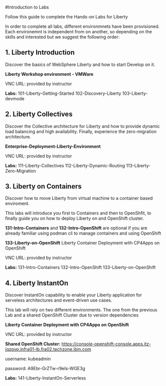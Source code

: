 
#Introduction to Labs

Follow this guide to complete the Hands-on Labs for Liberty

In order to complete all labs, different environmnets have been provisioned. Each environemnt is independent from on another, so depending on the skills and interested but we suggest the following order:

## 1. Liberty Introduction

Discover the basics of WebSphere Liberty and how to start Develop on it.

**Liberty Workshop environment - VMWare**

VNC URL: provided by instructor

**Labs:**
101-Liberty-Getting-Started
102-Discovery-Liberty
103-Liberty-devmode

## 2. Liberty Collectives

Discover the Collective architecture for Liberty and how to provide dynamic load balancing and high availability. Finally, experience the zero-migration architecture.

**Enterprise-Deployment-Liberty-Environment**

VNC URL: provided by instructor

**Labs:**
111-Liberty-Collectives
112-Liberty-Dynamic-Routing
113-Liberty-Zero-Migration

## 3. Liberty on Containers

Discover how to move Liberty from virtual machine to a container based enviroment.

This labs will introduce you first to Containers and then to OpenShfit, to finally guide you on how to deploy Liberty on and OpenShift cluster.

**131-Intro-Containers** and **132-Intro-OpenShift** are optional if you are already familiar using podman cli to manage containers and using OpenShift

**133-Liberty-on-OpenShift**
Liberty Container Deployment with CP4Apps on OpenShift

VNC URL: provided by instructor

**Labs:**
131-Intro-Containers
132-Intro-OpenShift
133-Liberty-on-OpenShift

## 4. Liberty InstantOn

Discover InstantOn capability to enable your Liberty application for serveless architectures and event-driven use cases.

This lab will rely on two different environments. The one from the previous Lab and a shared OpenShift Cluster due to version dependencies

**Liberty Container Deployment with CP4Apps on OpenShift**

VNC URL: provided by instructor


**Shared OpenShift Cluster:**
https://console-openshift-console.apps.itz-iqzpvp.infra01-lb.fra02.techzone.ibm.com


username: kubeadmin

password: A9Ebr-GrZTw-r9eIs-WGE3g


**Labs:**
141-Liberty-InstantOn-Serverless
